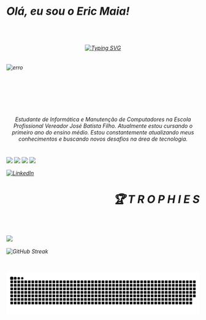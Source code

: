 ## <div align="center" width="50">


<h1><em>Olá, eu sou o Eric Maia! </h1>
<br><br><br>
<div align="center">
  <a href="https://git.io/typing-svg">
    <img src="https://readme-typing-svg.demolab.com?font=Fira+Code&weight=500&size=22&pause=1000&color=0000cefa&center=true&vCenter=true&random=false&width=524&lines=%E2%8A%B9+Bem+vindo+ao+meu+perfil!+%E2%8A%B9+" alt="Typing SVG">
  </a>
</div>
<br><br>

<img src="https://i.pinimg.com/originals/bf/34/7a/bf347a4ce7de31671131216ddafa7576.jpg" width="1000" height="300" alt="erro"/>

</div>

<br> </br>




<img align="center" alt="" src="./src/header-gif.gif">


#

<p align="center">Estudante de Informática e Manutenção de Computadores na Escola Profissional Vereador José Batista Filho. Atualmente estou cursando o primeiro ano do ensino médio.
Estou constantemente atualizando meus conhecimentos e buscando novos desafios na área de tecnologia.
  
#


<div> 
  <a href="https://www.youtube.com/channel/UC_-uuuZbY0AAt9CViNzvc-Q" target="_blank"><img src="https://img.shields.io/badge/YouTube-FF0000?style=for-the-badge&logo=youtube&logoColor=white" target="_blank"></a>
  <a href="https://instagram.com/kaz_xzzk14" target="_blank"><img src="https://img.shields.io/badge/-Instagram-%23E4405F?style=for-the-badge&logo=instagram&logoColor=white" target="_blank"></a>
 <a href="https://discord.gg/wagxzStdcR" target="_blank"><img src="https://img.shields.io/badge/Discord-7289DA?style=for-the-badge&logo=discord&logoColor=white" target="_blank"></a> 
  <a href = "mailto:aandrekauadesousalima@gmail.com"><img src="https://img.shields.io/badge/-Gmail-%23333?style=for-the-badge&logo=gmail&logoColor=white" target="_blank"></a>

[![LinkedIn](https://img.shields.io/badge/-LinkedIn-000?style=for-the-badge&logo=linkedin&logoColor=FF00F6&color:FFF)](https://www.linkedin.com/in/mari4souza/)


  <p><h1 align="right"> <strong>🏆 T R O P H I E S</strong></h1>
<br><br>

![](https://github-profile-trophy.vercel.app/?username=andr3kaua&theme=dracula&no-frame=true&no-bg=false&margin-w=4)



![GitHub Streak](https://streak-stats.demolab.com/?user=andr3kaua&theme=monokai-metallian&hide_border=true&show_icons=true)
</div>
<br>
<br>


<picture align="center">
  <source media="(prefers-color-scheme: dark)" srcset="https://raw.githubusercontent.com/mari4souza/mari4souza/output/github-contribution-grid-snake-dark.svg">
  <source media="(prefers-color-scheme: light)" srcset="https://raw.githubusercontent.com/mari4souza/mari4souza/output/github-contribution-grid-snake-dark.svg">
  <img align="center" alt="github contribution grid snake animation" src="https://raw.githubusercontent.com/mari4souza/mari4souza/output/github-contribution-grid-snake.svg">
</picture>
